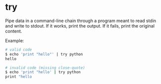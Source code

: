 # try

Pipe data in a command-line chain through a program meant to read stdin and write to stdout. If it works, print the output. If it fails, print the original content.

Example:

```bash
# valid code
$ echo 'print "hello"' | try python
hello

# invalid code (missing close-quote)
$ echo 'print "hello' | try python
print "hello

